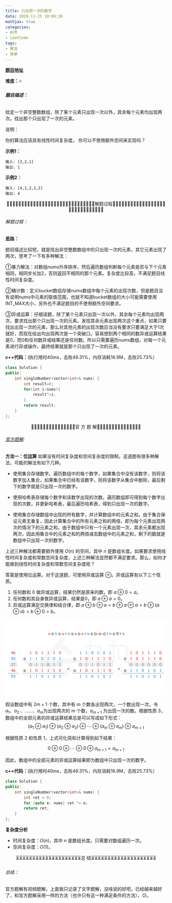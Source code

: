```yaml
---
title: 只出现一次的数字
date: 2020-11-25 10:09:38
mathjax: true
categories:
- ACM
- LeetCode
tags:
- 算法
- 简单
---
```


**[题目地址](https://leetcode-cn.com/problems/single-number/)**

**难度：**⭐

###### **题目描述：**

给定一个非空整数数组，除了某个元素只出现一次以外，其余每个元素均出现两次。找出那个只出现了一次的元素。

说明：

你的算法应该具有线性时间复杂度。 你可以不使用额外空间来实现吗？

<!-- more -->

**示例1：**

```
输入: [2,2,1]
输出: 1
```

**示例2：**

```
输入: [4,1,2,1,2]
输出: 4
```



<center>🙋‍♂️🙋‍♂️🙋‍♂️🙋‍♂️🙋‍♂️🙋‍♂️🙋‍♂️🙋‍♂️🙋‍♂️🙋‍♂️🙋‍♂️🙋‍♂️🙋‍♂️🙋‍♂️🙋‍♂️解题过程🙋‍♂️🙋‍♂️🙋‍♂️🙋‍♂️🙋‍♂️🙋‍♂️🙋‍♂️🙋‍♂️🙋‍♂️🙋‍♂️🙋‍♂️🙋‍♂️🙋‍♂️🙋‍♂️🙋‍♂️</center>

###### 解题过程：

**思路：**

题目描述比较短，就是找出非空整数数组中的只出现一次的元素，其它元素出现了两次，思考了一下有多种解法：

①暴力解法：对数组nums升序排序，然后遍历数组判断每个元素是否与下个元素相同，相同步长加2，否则返回不相同的那个元素。复杂度比较高，不满足题目线性时间复杂度。

②桶计数：定义bucket数组存储nums数组中每个元素的出现次数，但是题目没有说明nums中元素的取值范围，也就不知道bucket数组的大小可能需要使用INT_MAX大小，另外也不满足题目的不使用额外空间要求。

③异或运算：仔细读题，除了某个元素只出现一次以外，其余每个元素均出现两次，要求找出那个只出现一次的元素。发现其余元素出现两次这个重点，如果只要找出出现一次的元素，那么对其他元素的出现次数应当没有要求只要满足大于1次就好，而现在给出均出现两次是一个突破口。容易想到两个相同的数异或运算结果是0，而0和任何数异或结果还是任何数。所以只需要遍历nums数组，对每一个元素进行异或操作，最终结果就是那个只出现了一次的元素。

**c++代码：**(执行用时40ms，击败49.31%，内存消耗16.9M，击败25.73%）

```c++
class Solution {
public:
    int singleNumber(vector<int>& nums) {
        int result=0;
        for(int i:nums){
            result^=i;
        }
        return result;
    }
};
```



<center>💎💎💎💎💎💎💎💎💎💎💎💎💎💎💎官 方 题 解💎💎💎💎💎💎💎💎💎💎💎💎💎💎💎</center>

###### [官方题解](https://leetcode-cn.com/problems/single-number/solution/zhi-chu-xian-yi-ci-de-shu-zi-by-leetcode-solution/):

**方法一：位运算**
如果没有时间复杂度和空间复杂度的限制，这道题有很多种解法，可能的解法有如下几种。

- 使用集合存储数字。遍历数组中的每个数字，如果集合中没有该数字，则将该数字加入集合，如果集合中已经有该数字，则将该数字从集合中删除，最后剩下的数字就是只出现一次的数字。

- 使用哈希表存储每个数字和该数字出现的次数。遍历数组即可得到每个数字出现的次数，并更新哈希表，最后遍历哈希表，得到只出现一次的数字。

- 使用集合存储数组中出现的所有数字，并计算数组中的元素之和。由于集合保证元素无重复，因此计算集合中的所有元素之和的两倍，即为每个元素出现两次的情况下的元素之和。由于数组中只有一个元素出现一次，其余元素都出现两次，因此用集合中的元素之和的两倍减去数组中的元素之和，剩下的数就是数组中只出现一次的数字。


上述三种解法都需要额外使用 $O(n)$ 的空间，其中 $n$ 是数组长度。如果要求使用线性时间复杂度和常数空间复杂度，上述三种解法显然都不满足要求。那么，如何才能做到线性时间复杂度和常数空间复杂度呢？

答案是使用位运算。对于这道题，可使用异或运算 $\oplus$。异或运算有以下三个性质。

1. 任何数和 $0$ 做异或运算，结果仍然是原来的数，即 $a \oplus 0=a$。
2. 任何数和其自身做异或运算，结果是$0$，即 $a \oplus a=0$。
3. 异或运算满足交换律和结合律，即 $a \oplus b \oplus a=b \oplus a \oplus a=b \oplus (a \oplus a)=b \oplus0=b$。

![img](%E5%8F%AA%E5%87%BA%E7%8E%B0%E4%B8%80%E6%AC%A1%E7%9A%84%E6%95%B0%E5%AD%97/3.PNG)

假设数组中有 $2m+1$ 个数，其中有 $m$ 个数各出现两次，一个数出现一次。令 $a_{1}$、$a_{2}$ 、$\ldots…、a_{m}$为出现两次的 $m$ 个数，$a_{m+1}$ 为出现一次的数。根据性质 3，数组中的全部元素的异或运算结果总是可以写成如下形式：
$$
(a_{1} \oplus a_{1}) \oplus (a_{2} \oplus a_{2}) \oplus \cdots \oplus (a_{m} \oplus a_{m}) \oplus a_{m+1}
$$

根据性质 2 和性质 1，上式可化简和计算得到如下结果：

$$
0 \oplus 0 \oplus \cdots \oplus 0 \oplus a_{m+1}=a_{m+1}
$$

因此，数组中的全部元素的异或运算结果即为数组中只出现一次的数字。

**c++代码：**(执行用时40ms，击败49.31%，内存消耗16.9M，击败25.73%）

```c++
class Solution {
public:
    int singleNumber(vector<int>& nums) {
        int ret = 0;
        for (auto e: nums) ret ^= e;
        return ret;
    }
};
```

**复杂度分析**

- 时间复杂度：$O(n)$，其中 $n$ 是数组长度。只需要对数组遍历一次。
- 空间复杂度：$O(1)$。



<center>⏳⏳⏳⏳⏳⏳⏳⏳⏳⏳⏳⏳⏳⏳⏳⏳⏳⏳⏳⏳总 结⏳⏳⏳⏳⏳⏳⏳⏳⏳⏳⏳⏳⏳⏳⏳⏳⏳⏳⏳⏳</center>

###### 总结：

官方题解有视频题解，上面我只记录了文字题解，没啥说的好吧，已经越来越好了，和官方题解采用一样的方法（也许只有这一种满足条件的方法），😕。
